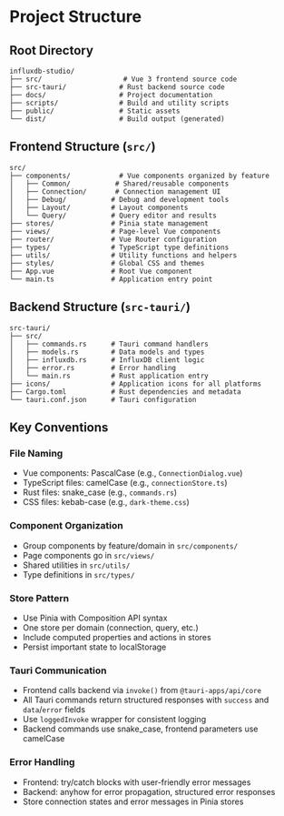 # Project Structure

## Root Directory
```
influxdb-studio/
├── src/                    # Vue 3 frontend source code
├── src-tauri/             # Rust backend source code
├── docs/                  # Project documentation
├── scripts/               # Build and utility scripts
├── public/                # Static assets
└── dist/                  # Build output (generated)
```

## Frontend Structure (`src/`)
```
src/
├── components/            # Vue components organized by feature
│   ├── Common/           # Shared/reusable components
│   ├── Connection/       # Connection management UI
│   ├── Debug/           # Debug and development tools
│   ├── Layout/          # Layout components
│   └── Query/           # Query editor and results
├── stores/              # Pinia state management
├── views/               # Page-level Vue components
├── router/              # Vue Router configuration
├── types/               # TypeScript type definitions
├── utils/               # Utility functions and helpers
├── styles/              # Global CSS and themes
├── App.vue              # Root Vue component
└── main.ts              # Application entry point
```

## Backend Structure (`src-tauri/`)
```
src-tauri/
├── src/
│   ├── commands.rs      # Tauri command handlers
│   ├── models.rs        # Data models and types
│   ├── influxdb.rs      # InfluxDB client logic
│   ├── error.rs         # Error handling
│   └── main.rs          # Rust application entry
├── icons/               # Application icons for all platforms
├── Cargo.toml           # Rust dependencies and metadata
└── tauri.conf.json      # Tauri configuration
```

## Key Conventions

### File Naming
- Vue components: PascalCase (e.g., `ConnectionDialog.vue`)
- TypeScript files: camelCase (e.g., `connectionStore.ts`)
- Rust files: snake_case (e.g., `commands.rs`)
- CSS files: kebab-case (e.g., `dark-theme.css`)

### Component Organization
- Group components by feature/domain in `src/components/`
- Page components go in `src/views/`
- Shared utilities in `src/utils/`
- Type definitions in `src/types/`

### Store Pattern
- Use Pinia with Composition API syntax
- One store per domain (connection, query, etc.)
- Include computed properties and actions in stores
- Persist important state to localStorage

### Tauri Communication
- Frontend calls backend via `invoke()` from `@tauri-apps/api/core`
- All Tauri commands return structured responses with `success` and `data`/`error` fields
- Use `loggedInvoke` wrapper for consistent logging
- Backend commands use snake_case, frontend parameters use camelCase

### Error Handling
- Frontend: try/catch blocks with user-friendly error messages
- Backend: anyhow for error propagation, structured error responses
- Store connection states and error messages in Pinia stores